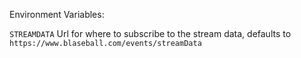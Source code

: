 Environment Variables:

`STREAMDATA` Url for where to subscribe to the stream data, defaults to `https://www.blaseball.com/events/streamData`